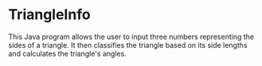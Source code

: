 # TriangleInfo

This Java program allows the user to input three numbers representing the sides of a triangle. It then classifies the triangle based on its side lengths and calculates the triangle's angles.
